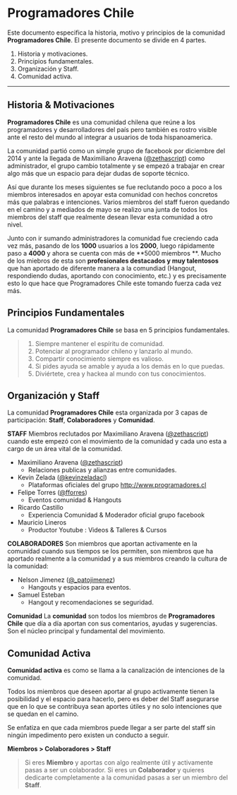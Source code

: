 Programadores Chile
===================


Este documento especifica la historia, motivo y principios de la comunidad **Programadores Chile**. El presente documento se divide en 4 partes.

 1. Historia y motivaciones.
 2. Principios fundamentales.
 3. Organización y Staff.
 4. Comunidad activa.


----------


Historia & Motivaciones
-------------

**Programadores Chile** es una comunidad chilena que reúne a los programadores y desarrolladores del país pero también es rostro visible ante el resto del mundo al integrar a usuarios de toda hispanoamerica.

La comunidad partió como un simple grupo de facebook por diciembre del 2014 y ante la llegada de Maximiliano Aravena ([@zethascript](https://twitter.com/zethascript)) como administrador, el grupo cambio totalmente y se empezó a trabajar en crear algo más que un espacio para dejar dudas de soporte técnico.

Así que durante los meses siguientes se fue reclutando poco a poco a los miembros interesados en apoyar esta comunidad con hechos concretos más que palabras e intenciones. Varios miembros del staff fueron quedando en el camino y a mediados de mayo se realizo una junta de todos los miembros del staff que realmente desean llevar esta comunidad a otro nivel.

Junto con ir sumando administradores la comunidad fue creciendo cada vez más, pasando de los **1000** usuarios a los **2000**, luego rápidamente paso a **4000** y ahora se cuenta con más de **5000 miembros **. Mucho de los miebros de esta son **profesionales destacados y muy talentosos** que han aportado de diferente manera a la comundiad (Hangout, respondiendo dudas, aportando con conocimiento, etc.) y es precisamente esto lo que hace que Programadores Chile este tomando fuerza cada vez más.



Principios Fundamentales
-------------

La comunidad **Programadores Chile** se basa en 5 principios fundamentales.

>  1. Siempre mantener el espíritu de comunidad.
>  2. Potenciar al programador chileno y lanzarlo al mundo.
>  3. Compartir conocimiento siempre es valioso.
>  4. Si pides ayuda se amable y ayuda a los demás en lo que puedas.
>  5. Diviértete, crea y hackea al mundo con tus conocimientos.

Organización y Staff
-------------

La comunidad **Programadores Chile** esta organizada por 3 capas de participación: **Staff**, **Colaboradores** y **Comunidad**.

**STAFF**
Miembros reclutados por Maximiliano Aravena ([@zethascript](https://twitter.com/zethascript)) cuando este empezó con el movimiento de la comunidad y cada uno esta a cargo de un área vital de la comunidad.

 - Maximiliano Aravena ([@zethascript](https://twitter.com/zethascript))
	 - Relaciones publicas y alianzas entre comunidades.
 - Kevin Zelada ([@kevinzeladacl](https://twitter.com/kevinzeladacl))
	 - Plataformas oficiales del grupo http://www.programadores.cl
 - Felipe Torres ([@fforres](https://twitter.com/fforres))
	 - Eventos comunidad & Hangouts
 - Ricardo Castillo
	 - Experiencia Comunidad & Moderador oficial grupo facebook
 - Mauricio Lineros
	 - Productor Youtube : Videos & Talleres & Cursos

**COLABORADORES**
Son miembros que aportan activamente en la comunidad cuando sus tiempos se los permiten, son miembros que ha aportado realmente a la comunidad y a sus miembros creando la cultura de la comunidad:

 -  Nelson Jimenez ([@_patojimenez](https://twitter.com/_patojimenez))
	 - Hangouts y espacios para eventos.
 -  Samuel Esteban
	 - Hangout y recomendaciones se seguridad.

**Comunidad**
La **comunidad** son todos los miembros de **Programadores Chile** que día a día aportan con sus comentarios, ayudas y sugerencias. Son el núcleo principal y fundamental del movimiento.

Comunidad Activa
-------------

**Comunidad activa** es como se llama a la canalización de intenciones de la comunidad.

Todos los miembros que deseen aportar al grupo activamente tienen la posibilidad y el espacio para hacerlo, pero es deber del Staff asegurarse que en lo que se contribuya sean aportes útiles y no solo intenciones que se quedan en el camino.

Se enfatiza en que cada miembros puede llegar a ser parte del staff sin ningún impedimento pero existen un conducto a seguir.

**Miembros > Colaboradores > Staff**

> Si eres **Miembro** y aportas con algo realmente útil y activamente pasas a ser un colaborador. Si eres un **Colaborador** y quieres dedicarte
> completamente a la comunidad pasas a ser un miembro del **Staff**.

